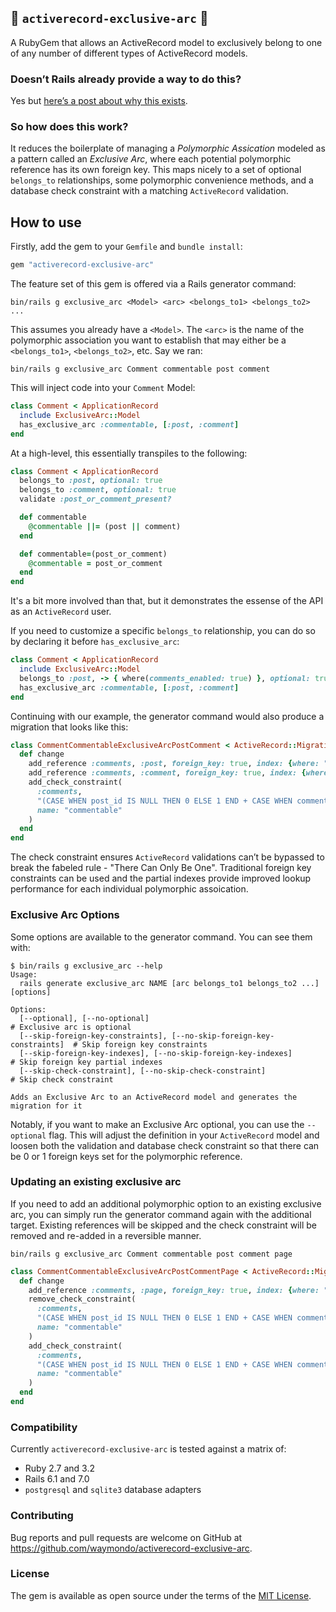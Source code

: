 ## 💫 `activerecord-exclusive-arc` 💫

A RubyGem that allows an ActiveRecord model to exclusively belong to one of any number of different
types of ActiveRecord models.

### Doesn’t Rails already provide a way to do this?

Yes but [here’s a post about why this exists](https://waymondo.com/posts/are-exclusive-arcs-evil/).

### So how does this work?

It reduces the boilerplate of managing a _Polymorphic Assication_ modeled as a pattern called an
_Exclusive Arc_, where each potential polymorphic reference has its own foreign key. This maps
nicely to a set of optional `belongs_to` relationships, some polymorphic convenience methods, and a
database check constraint with a matching `ActiveRecord` validation.

## How to use

Firstly, add the gem to your `Gemfile` and `bundle install`:

```ruby
gem "activerecord-exclusive-arc"
```

The feature set of this gem is offered via a Rails generator command:

```
bin/rails g exclusive_arc <Model> <arc> <belongs_to1> <belongs_to2> ...
```

This assumes you already have a `<Model>`. The `<arc>` is the name of the polymorphic association
you want to establish that may either be a `<belongs_to1>`, `<belongs_to2>`, etc. Say we ran:

```
bin/rails g exclusive_arc Comment commentable post comment
```

This will inject code into your `Comment` Model:

```ruby
class Comment < ApplicationRecord
  include ExclusiveArc::Model
  has_exclusive_arc :commentable, [:post, :comment]
end
```

At a high-level, this essentially transpiles to the following:

```ruby
class Comment < ApplicationRecord
  belongs_to :post, optional: true
  belongs_to :comment, optional: true
  validate :post_or_comment_present?

  def commentable
    @commentable ||= (post || comment)
  end

  def commentable=(post_or_comment)
    @commentable = post_or_comment
  end
end
```

It's a bit more involved than that, but it demonstrates the essense of the API as an `ActiveRecord` user.

If you need to customize a specific `belongs_to` relationship, you can do so by declaring it before
`has_exclusive_arc`:

```ruby
class Comment < ApplicationRecord
  include ExclusiveArc::Model
  belongs_to :post, -> { where(comments_enabled: true) }, optional: true
  has_exclusive_arc :commentable, [:post, :comment]
end
```

Continuing with our example, the generator command would also produce a migration that looks like
this:

```ruby
class CommentCommentableExclusiveArcPostComment < ActiveRecord::Migration[7.0]
  def change
    add_reference :comments, :post, foreign_key: true, index: {where: "post_id IS NOT NULL"}
    add_reference :comments, :comment, foreign_key: true, index: {where: "comment_id IS NOT NULL"}
    add_check_constraint(
      :comments,
      "(CASE WHEN post_id IS NULL THEN 0 ELSE 1 END + CASE WHEN comment_id IS NULL THEN 0 ELSE 1 END) = 1",
      name: "commentable"
    )
  end
end
```

The check constraint ensures `ActiveRecord` validations can’t be bypassed to break the fabeled
rule - "There Can Only Be One️". Traditional foreign key constraints can be used and the partial
indexes provide improved lookup performance for each individual polymorphic assoication.

### Exclusive Arc Options

Some options are available to the generator command. You can see them with:

```
$ bin/rails g exclusive_arc --help
Usage:
  rails generate exclusive_arc NAME [arc belongs_to1 belongs_to2 ...] [options]

Options:
  [--optional], [--no-optional]                                          # Exclusive arc is optional
  [--skip-foreign-key-constraints], [--no-skip-foreign-key-constraints]  # Skip foreign key constraints
  [--skip-foreign-key-indexes], [--no-skip-foreign-key-indexes]          # Skip foreign key partial indexes
  [--skip-check-constraint], [--no-skip-check-constraint]                # Skip check constraint

Adds an Exclusive Arc to an ActiveRecord model and generates the migration for it
```

Notably, if you want to make an Exclusive Arc optional, you can use the `--optional` flag. This will
adjust the definition in your `ActiveRecord` model and loosen both the validation and database check
constraint so that there can be 0 or 1 foreign keys set for the polymorphic reference.

### Updating an existing exclusive arc

If you need to add an additional polymorphic option to an existing exclusive arc, you can simply run
the generator command again with the additional target. Existing references will be skipped and the
check constraint will be removed and re-added in a reversible manner.

```
bin/rails g exclusive_arc Comment commentable post comment page
```

``` ruby
class CommentCommentableExclusiveArcPostCommentPage < ActiveRecord::Migration[7.0]
  def change
    add_reference :comments, :page, foreign_key: true, index: {where: "page_id IS NOT NULL"}
    remove_check_constraint(
      :comments,
      "(CASE WHEN post_id IS NULL THEN 0 ELSE 1 END + CASE WHEN comment_id IS NULL THEN 0 ELSE 1 END) = 1",
      name: "commentable"
    )
    add_check_constraint(
      :comments,
      "(CASE WHEN post_id IS NULL THEN 0 ELSE 1 END + CASE WHEN comment_id IS NULL THEN 0 ELSE 1 END + CASE WHEN page_id IS NULL THEN 0 ELSE 1 END) = 1",
      name: "commentable"
    )
  end
end
```

### Compatibility

Currently `activerecord-exclusive-arc` is tested against a matrix of:
* Ruby 2.7 and 3.2
* Rails 6.1 and 7.0
* `postgresql` and `sqlite3` database adapters

### Contributing

Bug reports and pull requests are welcome on GitHub at https://github.com/waymondo/activerecord-exclusive-arc.

### License

The gem is available as open source under the terms of the [MIT License](https://opensource.org/licenses/MIT).

